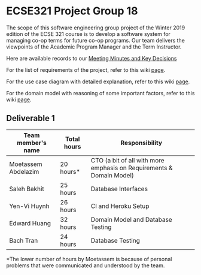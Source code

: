 # ECSE321 Project Group 18

The scope of this software engineering group project of the Winter 2019 edition of the ECSE 321 course is to develop a software system for managing co-op terms for future co-op programs. Our team delivers the viewpoints of the Academic Program Manager and the Term Instructor.

Here are available records to our [Meeting Minutes and Key Decisions](https://github.com/McGill-ECSE321-Winter2019/ecse321-group-project-18/wiki/Project-Report)

For the list of requirements of the project, refer to this wiki [page](https://github.com/McGill-ECSE321-Winter2019/ecse321-group-project-18/wiki/Project-Requirements).

For the use case diagram with detailed explanation, refer to this wiki [page](https://github.com/McGill-ECSE321-Winter2019/ecse321-group-project-18/wiki/Usecase-Diagram).

For the domain model with reasoning of some important factors, refer to this wiki [page](https://github.com/McGill-ECSE321-Winter2019/ecse321-group-project-18/wiki/Domain-Model).


## Deliverable 1

|Team member's name      |Total hours |Responsibility                                                       |
|------------------------|------------|---------------------------------------------------------------------|
|Moetassem Abdelazim     |   20 hours*|CTO (a bit of all with more emphasis on Requirements & Domain Model) |
|Saleh Bakhit            |   25 hours |Database Interfaces                                                  |
|Yen-Vi Huynh            |   26 hours |CI and Heroku Setup                                                  |
|Edward Huang            |   32 hours |Domain Model and Database Testing                                    |
|Bach Tran               |   24 hours |Database Testing                                                     |

\*The lower number of hours by Moetassem is because of personal problems that were communicated and understood by the team.
